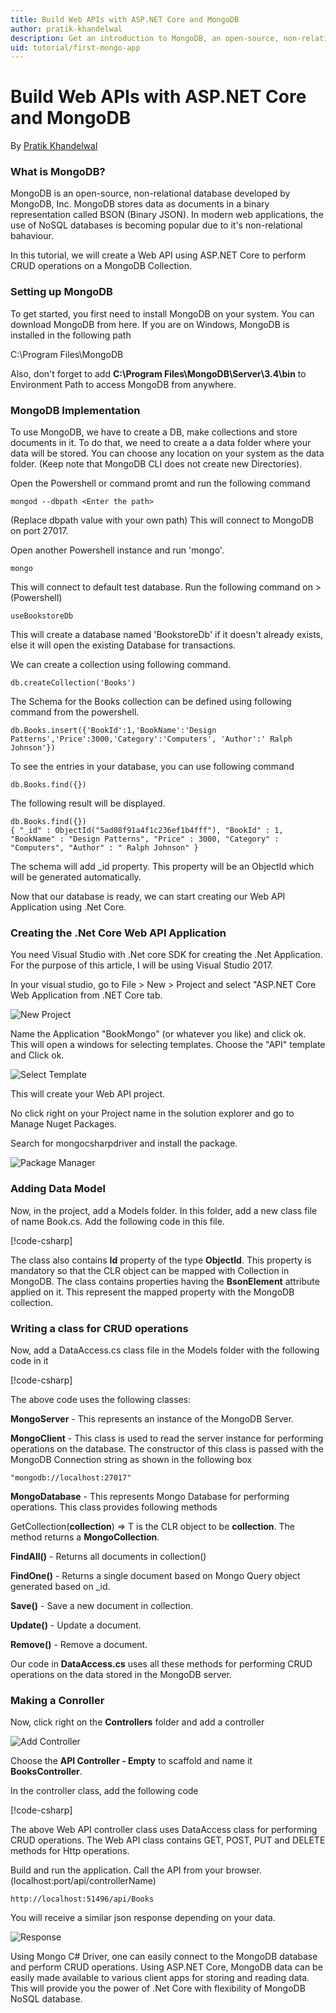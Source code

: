 ```yaml
---
title: Build Web APIs with ASP.NET Core and MongoDB
author: pratik-khandelwal
description: Get an introduction to MongoDB, an open-source, non-relational database and how to build APIs using MongoDBand ASP.NET Core.
uid: tutorial/first-mongo-app
---
```

# Build Web APIs with ASP.NET Core and MongoDB

By [Pratik Khandelwal](https://twitter.com/K2Prk)

### What is MongoDB?

MongoDB is an open-source, non-relational database developed by MongoDB, Inc. MongoDB stores data as documents in a binary representation called BSON (Binary JSON). In modern web applications, the use of NoSQL databases is becoming popular due to it's non-relational bahaviour.

In this tutorial, we will create a Web API using ASP.NET Core to perform CRUD operations on a MongoDB Collection.

### Setting up MongoDB

To get started, you first need to install MongoDB on your system. You can download MongoDB from here. If you are on Windows, MongoDB is installed in the following path

C:\Program Files\MongoDB

Also, don't forget to add **C:\Program Files\MongoDB\Server\3.4\bin** to Environment Path to access MongoDB from anywhere.

### MongoDB Implementation

To use MongoDB, we have to create a DB, make collections and store documents in it. To do that, we need to create a a data folder where your data will be stored. You can choose any location on your system as the data folder. (Keep note that MongoDB CLI does not create new Directories).

Open the Powershell or command promt and run the following command

```console
mongod --dbpath <Enter the path>
```

(Replace dbpath value with your own path) This will connect to MongoDB on port 27017.

Open another Powershell instance and run 'mongo'.	

```console
mongo
```

This will connect to default test database. Run the following command on > (Powershell)

```console
useBookstoreDb
```

This will create a database named 'BookstoreDb' if it doesn't already exists, else it will open the existing Database for transactions.

We can create a collection using following command.

```console
db.createCollection('Books')
```
The Schema for the Books collection can be defined using following command from the powershell.

```console
db.Books.insert({'BookId':1,'BookName':'Design Patterns','Price':3000,'Category':'Computers', 'Author':' Ralph Johnson'})
```

To see the entries in your database, you can use following command

```console
db.Books.find({})
```

The following result will be displayed.

```console
db.Books.find({})
{ "_id" : ObjectId("5ad08f91a4f1c236ef1b4fff"), "BookId" : 1, "BookName" : "Design Patterns", "Price" : 3000, "Category" : "Computers", "Author" : " Ralph Johnson" }
```

The schema will add _id property. This property will be an ObjectId which will be generated automatically.

Now that our database is ready, we can start creating our Web API Application using .Net Core.

### Creating the .Net Core Web API Application

You need Visual Studio with .Net core SDK for creating the .Net Application. For the purpose of this article, I will be using Visual Studio 2017.

In your visual studio, go to File > New > Project and select "ASP.NET Core Web Application from .NET Core tab.

![New Project](_static/newProject.png)

Name the Application "BookMongo" (or whatever you like) and click ok. This will open a windows for selecting templates. Choose the "API" template and Click ok.

![Select Template](_static/apiTemplate.png)

This will create your Web API project.

No click right on your Project name in the solution explorer and go to Manage Nuget Packages.

Search for mongocsharpdriver and install the package.

![Package Manager](_static/packageManager.png)

### Adding Data Model

Now, in the project, add a Models folder. In this folder, add a new class file of name Book.cs. Add the following code in this file.

[!code-csharp[](~/tutorials/first-mongo-app/sample/BookstoreAPI/Models/Book.cs?name=snippet_1)]

The class also contains **Id** property of the type **ObjectId**. This property is mandatory so that the CLR object can be mapped with Collection in MongoDB. The class contains properties having the **BsonElement** attribute applied on it. This represent the mapped property with the MongoDB collection.

### Writing a class for CRUD operations

Now, add a DataAccess.cs class file in the Models folder with the following code in it

[!code-csharp[](~/tutorials/first-mongo-app/sample/BookstoreAPI/Models/DataAccess.cs?name=snippet_1)]

The above code uses the following classes:

**MongoServer** - This represents an instance of the MongoDB Server.

**MongoClient** - This class is used to read the server instance for performing operations on the database. The constructor of this class is passed with the MongoDB Connection string as shown in the following box

```console
"mongodb://localhost:27017"
```

**MongoDatabase** - This represents Mongo Database for performing operations. This class provides following methods

GetCollection<T>(**collection**) => T is the CLR object to be **collection**. The method returns a **MongoCollection**.

**FindAll()** - Returns all documents in collection()

**FindOne()** - Returns a single document based on Mongo Query object generated based on _id.

**Save()** - Save a new document in collection.

**Update()** - Update a document.

**Remove()** - Remove a document.

Our code in **DataAccess.cs** uses all these methods for performing CRUD operations on the data stored in the MongoDB server.

### Making a Conroller

Now, click right on the **Controllers** folder and add a controller

![Add Controller](_static/addController.png)

Choose the **API Controller - Empty** to scaffold and name it **BooksController**.

In the controller class, add the following code

[!code-csharp[](~/tutorials/first-mongo-app/sample/BookstoreAPI/Controllers/BooksController.cs?name=snippet_1)]

The above Web API controller class uses DataAccess class for performing CRUD operations. The Web API class contains GET, POST, PUT and DELETE methods for Http operations.

Build and run the application. Call the API from your browser. 
(localhost:port/api/controllerName)

```console
http://localhost:51496/api/Books
```

You will receive a similar json response depending on your data.

![Response](_static/jsonResponse.png)

Using Mongo C# Driver, one can easily connect to the MongoDB database and perform CRUD operations. Using ASP.NET Core, MongoDB data can be easily made available to various client apps for storing and reading data. This will provide you the power of .Net Core with flexibility of MongoDB NoSQL database.

